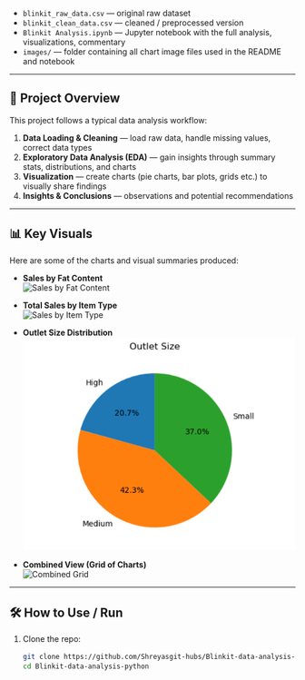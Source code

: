 
- `blinkit_raw_data.csv` — original raw dataset  
- `blinkit_clean_data.csv` — cleaned / preprocessed version  
- `Blinkit Analysis.ipynb` — Jupyter notebook with the full analysis, visualizations, commentary  
- `images/` — folder containing all chart image files used in the README and notebook  

---

## 🧠 Project Overview

This project follows a typical data analysis workflow:

1. **Data Loading & Cleaning** — load raw data, handle missing values, correct data types  
2. **Exploratory Data Analysis (EDA)** — gain insights through summary stats, distributions, and charts  
3. **Visualization** — create charts (pie charts, bar plots, grids etc.) to visually share findings  
4. **Insights & Conclusions** — observations and potential recommendations  

---

## 📊 Key Visuals

Here are some of the charts and visual summaries produced:

- **Sales by Fat Content**  
  ![Sales by Fat Content](images/fat_content_pie.png)

- **Total Sales by Item Type**  
  ![Sales by Item Type](images/item_type_sales.png)

- **Outlet Size Distribution**  
  ![Outlet Size](images/outlet_size.png)

- **Combined View (Grid of Charts)**  
  ![Combined Grid](images/combined_grid_image.png)


---

## 🛠️ How to Use / Run

1. Clone the repo:

   ```bash
   git clone https://github.com/Shreyasgit-hubs/Blinkit-data-analysis-python.git
   cd Blinkit-data-analysis-python
